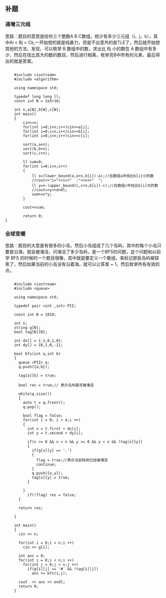 ## 补题

### 递增三元组 

思路：题目的意思是给你三个整数A B C数组，统计有多少三元组（i，j，k），其中Ai < Bj <
Ck,一开始想的就是纯暴力，但是不出意外的是TLE了，然后就开始想其他的方法，发现，可以枚举 B 数组中的数，求出比 Bj 小的数在 A 数组中有多少，然后在找比其大的数的数目，然后进行相乘，枚举完B中所有的元素，最后得出的就是答案。

```

	#include <iostream>
	#include <algorithm>

	using namespace std;

	typedef long long ll;
	const int N = 1e5+10;

	int n,a[N],b[N],c[N];
	int main()
	{
	    cin>>n;
	    for(int i=0;i<n;i++)cin>>a[i];
	    for(int i=0;i<n;i++)cin>>b[i];
	    for(int i=0;i<n;i++)cin>>c[i];
	    
	    sort(a,a+n);
	    sort(b,b+n);
	    sort(c,c+n);

	    ll sum=0;
	    for(int i=0;i<n;i++)
	    {
	        ll x=(lower_bound(a,a+n,b[i])-a);//在数组a中找比b[i]小的数
	        //cout<<"i="<<i<<"  :"<<x<<"  ";
	        ll y=n-(upper_bound(c,c+n,b[i])-c);//在数组c中找比b[i]大的数
	        //cout<<y<<endl;
	        sum+=x*y;
	    }

	    cout<<sum;

	    return 0;
}

``` 
### 全球变暖

思路：题目的大意是有很多的小岛，然后小岛组成了几个岛屿，其中的每个小岛只要是沿海，就会被淹没，问淹没了多少岛屿，是一个BFS的问题，这个问题和以前学 BFS 的时候的一个题目很像，其中就是要定义一个数组，来标记那些岛屿被探索了，然后如果当前的小岛没有沿着海，就可以让答案 + 1，然后枚举所有有效的点。

```

	#include <iostream>
	#include <queue>
	
	using namespace std;
	
	typedef pair <int ,int> PII;
	
	const int N = 1010;
	
	int n;
	string g[N];
	bool tag[N][N];
	
	int dx[] = {-1,0,1,0};
	int dy[] = {0,1,0,-1};
	
	bool bfs(int a,int b)
	{
	  queue <PII> q;
	  q.push({a,b});
	
	  tag[a][b] = true;
	
	  bool res = true;// 表示岛屿是否被淹没
	
	  while(q.size())
	  {
	    auto t = q.front();
	    q.pop();
	
	    bool flag = false;
	    for(int i = 0; i < 4;i ++)
	    {
	      int x = t.first + dx[i];
	      int y = t.second + dy[i];
	
	      if(x >= 0 && x < n && y >= 0 && y < n && !tag[x][y])
	      {
	        if(g[x][y] == '.')
	        {
	          flag = true;//表示当前陆地已经被淹没
	          continue;
	        }
	        q.push({x,y});
	        tag[x][y] = true;
	      }
	
	    }
	      if(!flag) res = false;
	  }
	
	  return res;
	
	}
	
	int main()
	{
	  cin >> n;
	
	  for(int i = 0;i < n;i ++)
	    cin >> g[i];
	
	  int ans = 0;
	  for(int i = 0;i < n;i ++)
	    for(int j = 0;j < n;j ++)
	      if(g[i][j] == '#' && !tag[i][j])
	        ans += bfs(i,j);
	
	  cout  << ans << endl;
	  return 0;
	}
```
